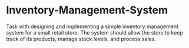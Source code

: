 # Inventory-Management-System
Task with designing and implementing a simple inventory management system for a small retail store. The system should allow the store to keep track of its products, manage stock levels, and process sales.
